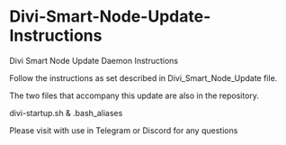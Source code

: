 # Divi-Smart-Node-Update-Instructions
Divi Smart Node Update Daemon Instructions


Follow the instructions as set described in Divi_Smart_Node_Update file.

The two files that accompany this update are also in the repository.

divi-startup.sh & .bash_aliases


Please visit with use in Telegram or Discord for any questions
